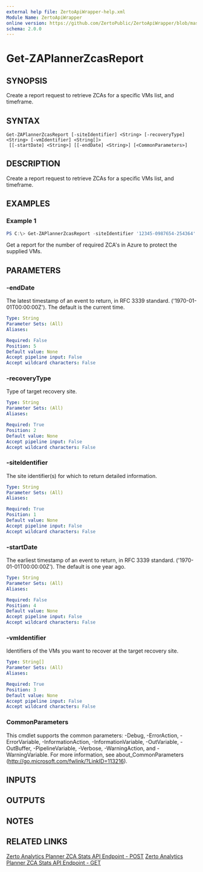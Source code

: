 ```yaml
---
external help file: ZertoApiWrapper-help.xml
Module Name: ZertoApiWrapper
online version: https://github.com/ZertoPublic/ZertoApiWrapper/blob/master/docs/Get-ZAPlannerZcasReport.md
schema: 2.0.0
---
```


# Get-ZAPlannerZcasReport

## SYNOPSIS
Create a report request to retrieve ZCAs for a specific VMs list, and timeframe.

## SYNTAX

```
Get-ZAPlannerZcasReport [-siteIdentifier] <String> [-recoveryType] <String> [-vmIdentifier] <String[]>
 [[-startDate] <String>] [[-endDate] <String>] [<CommonParameters>]
```

## DESCRIPTION
Create a report request to retrieve ZCAs for a specific VMs list, and timeframe.

## EXAMPLES

### Example 1
```powershell
PS C:\> Get-ZAPlannerZcasReport -siteIdentifier '12345-0987654-254364' -recoveryType azure -vmIdentifier '1234-98789-0987', '1234-98789-1252'
```

Get a report for the number of required ZCA's in Azure to protect the supplied VMs.

## PARAMETERS

### -endDate
The latest timestamp of an event to return, in RFC 3339 standard.
('1970-01-01T00:00:00Z').
The default is the current time.

```yaml
Type: String
Parameter Sets: (All)
Aliases:

Required: False
Position: 5
Default value: None
Accept pipeline input: False
Accept wildcard characters: False
```

### -recoveryType
Type of target recovery site.

```yaml
Type: String
Parameter Sets: (All)
Aliases:

Required: True
Position: 2
Default value: None
Accept pipeline input: False
Accept wildcard characters: False
```

### -siteIdentifier
The site identifier(s) for which to return detailed information.

```yaml
Type: String
Parameter Sets: (All)
Aliases:

Required: True
Position: 1
Default value: None
Accept pipeline input: False
Accept wildcard characters: False
```

### -startDate
The earliest timestamp of an event to return, in RFC 3339 standard.
('1970-01-01T00:00:00Z').
The default is one year ago.

```yaml
Type: String
Parameter Sets: (All)
Aliases:

Required: False
Position: 4
Default value: None
Accept pipeline input: False
Accept wildcard characters: False
```

### -vmIdentifier
Identifiers of the VMs you want to recover at the target recovery site.

```yaml
Type: String[]
Parameter Sets: (All)
Aliases:

Required: True
Position: 3
Default value: None
Accept pipeline input: False
Accept wildcard characters: False
```

### CommonParameters
This cmdlet supports the common parameters: -Debug, -ErrorAction, -ErrorVariable, -InformationAction, -InformationVariable, -OutVariable, -OutBuffer, -PipelineVariable, -Verbose, -WarningAction, and -WarningVariable. For more information, see about_CommonParameters (http://go.microsoft.com/fwlink/?LinkID=113216).

## INPUTS

## OUTPUTS

## NOTES

## RELATED LINKS
[Zerto Analytics Planner ZCA Stats API Endpoint - POST](https://docs.api.zerto.com/#/Planner/post_v2_planner_reports_stats_zcas)
[Zerto Analytics Planner ZCA Stats API Endpoint - GET](https://docs.api.zerto.com/#/Planner/get_v2_planner_reports_stats_zcas)
